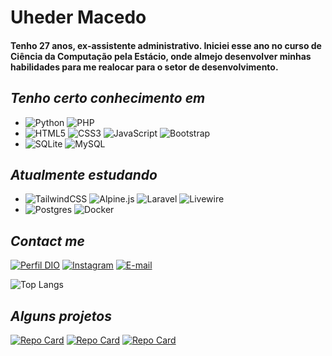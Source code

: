 # Uheder Macedo

#### Tenho 27 anos, ex-assistente administrativo. Iniciei esse ano no curso de Ciência da Computação pela Estácio, onde almejo desenvolver minhas habilidades para me realocar para o setor de desenvolvimento.


## *Tenho certo conhecimento em*
* ![Python](https://img.shields.io/badge/python-3670A0?style=for-the-badge&logo=python&logoColor=ffdd54)  ![PHP](https://img.shields.io/badge/PHP-777BB4?style=for-the-badge&logo=php&logoColor=white)
* ![HTML5](https://img.shields.io/badge/html5-%23E34F26.svg?style=for-the-badge&logo=html5&logoColor=white) ![CSS3](https://img.shields.io/badge/css3-%231572B6.svg?style=for-the-badge&logo=css3&logoColor=white) ![JavaScript](https://img.shields.io/badge/javascript-%23323330.svg?style=for-the-badge&logo=javascript&logoColor=%23F7DF1E) ![Bootstrap](https://img.shields.io/badge/bootstrap-%238511FA.svg?style=for-the-badge&logo=bootstrap&logoColor=white)
* ![SQLite](https://img.shields.io/badge/sqlite-%2307405e.svg?style=for-the-badge&logo=sqlite&logoColor=white) ![MySQL](https://img.shields.io/badge/MySQL-00000F?style=for-the-badge&logo=mysql&logoColor=white) 

## *Atualmente estudando*
* ![TailwindCSS](https://img.shields.io/badge/tailwindcss-%2338B2AC.svg?style=for-the-badge&logo=tailwind-css&logoColor=white) ![Alpine.js](https://img.shields.io/badge/alpinejs-silver.svg?style=for-the-badge&logo=alpinedotjs&logoColor=%238BC0D0) ![Laravel](https://img.shields.io/badge/Laravel-FF2D20?style=for-the-badge&logo=laravel&logoColor=white) ![Livewire](https://img.shields.io/badge/livewire-%234e56a6.svg?style=for-the-badge&logo=livewire&logoColor=white)
* ![Postgres](https://img.shields.io/badge/postgres-%23316192.svg?style=for-the-badge&logo=postgresql&logoColor=white) ![Docker](https://img.shields.io/badge/docker-%230db7ed.svg?style=for-the-badge&logo=docker&logoColor=white)

## *Contact me*
[![Perfil DIO](https://img.shields.io/badge/-Meu%20Perfil%20na%20DIO-30A3DC?style=for-the-badge)](https://www.dio.me/users/uheders)
[![Instagram](https://img.shields.io/badge/-Instagram-%23E4405F?style=for-the-badge&logo=instagram&logoColor=white)](https://www.instagram.com/uheder_macedo/)
[![E-mail](https://img.shields.io/badge/-Email-000?style=for-the-badge&logo=microsoft-outlook&logoColor=007BFF)](mailto:dev.usmacedo@outlook.com)

![Top Langs](https://github-readme-stats-git-masterrstaa-rickstaa.vercel.app/api/top-langs/?username=uheder)

## *Alguns projetos*
[![Repo Card](https://github-readme-stats.vercel.app/api/pin/?username=uheder&repo=Name-Format-auto)](https://github.com/uheder/Name-Format-auto)
[![Repo Card](https://github-readme-stats.vercel.app/api/pin/?username=uheder&repo=phpokelist)](https://github.com/uheder/phpokelist)
[![Repo Card](https://github-readme-stats.vercel.app/api/pin/?username=uheder&repo=Dio-LaravelApi)](https://github.com/uheder/Dio-LaravelApi)
